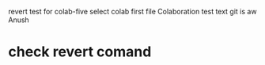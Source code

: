  revert test for colab-five
 select colab first file
 Colaboration
 test text git is aw
 Anush



  # check revert comand


